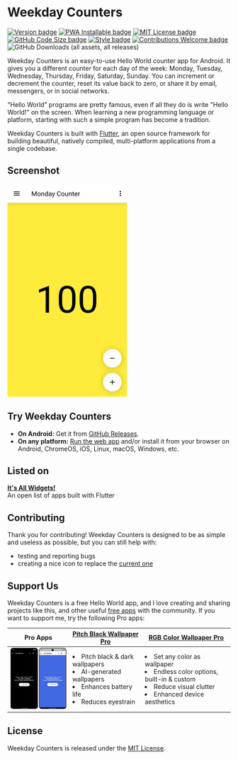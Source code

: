 # Weekday Counters

[![Version badge](https://img.shields.io/github/v/tag/Appliberated/weekday_counters?color=forestgreen&label=version)](https://github.com/Appliberated/weekday_counters/releases)
[![PWA Installable badge](https://img.shields.io/badge/-installable-5A0FC8?logo=pwa)](https://weekdaycounters.appliberated.com/)
[![MIT License badge](https://img.shields.io/github/license/Appliberated/weekday_counters?color=9c0000)](LICENSE)
[![GitHub Code Size badge](https://img.shields.io/github/languages/code-size/Appliberated/weekday_counters)](https://github.com/Appliberated/weekday_counters)
[![Style badge](https://img.shields.io/badge/style-flutter__lints-4BC0F5.svg)](https://pub.dev/packages/flutter_lints)
[![Contributions Welcome badge](https://img.shields.io/badge/contributions-welcome-cornflowerblue)](#Contributing)
![GitHub Downloads (all assets, all releases)](https://img.shields.io/github/downloads/Appliberated/weekday_counters/total)

Weekday Counters is an easy-to-use Hello World counter app for Android. It gives you a different counter for each day of the week: Monday, Tuesday, Wednesday, Thursday, Friday, Saturday, Sunday. You can increment or decrement the counter, reset its value back to zero, or share it by email, messengers, or in social networks.

"Hello World" programs are pretty famous, even if all they do is write "Hello World!" on the screen. When learning a new programming language or platform, starting with such a simple program has become a tradition.

Weekday Counters is built with [Flutter](https://flutter.dev), an open source framework for building beautiful, natively compiled, multi-platform applications from a single codebase.

## Screenshot

<img width="270" src="repo-assets/weekdaycounters-readme-screenshot-mobile.png" alt="Weekday Counters screenshot">

## Try Weekday Counters

* **On Android:** Get it from [GitHub Releases](https://github.com/Appliberated/weekday_counters/releases).
* **On any platform:** [Run the web app](https://weekdaycounters.appliberated.com/) and/or install it from your browser on Android, ChromeOS, iOS, Linux, macOS, Windows, etc.

## Listed on

**[It's All Widgets!](https://itsallwidgets.com/weekday-counters)**  
An open list of apps built with Flutter

## Contributing

Thank you for contributing! Weekday Counters is designed to be as simple and useless as possible, but you can still help with:

* testing and reporting bugs
* creating a nice icon to replace the [current one](web/icons/Icon-512.png)

## Support Us

Weekday Counters is a free Hello World app, and I love creating and sharing projects like this, and other useful [free apps](https://www.appliberated.com/) with the community. If you want to support me, try the following Pro apps:

| Pro Apps | [Pitch Black Wallpaper Pro](https://www.tecdrop.com/pitchblackwallpaperpro/) | [RGB Color Wallpaper Pro](https://www.tecdrop.com/rgbcolorwallpaperpro/) |
| ------------ | ------------------------- | --- |
| <a href="https://www.tecdrop.com/apps/pro/"><img width="200" src="repo-assets/tecdrop-pro-apps.png" alt="Tecdrop Pro Apps" /></a> | <li>Pitch black & dark wallpapers</li><li>AI-generated wallpapers</li><li>Enhances battery life</li><li>Reduces eyestrain</li> | <li>Set any color as wallpaper</li><li>Endless color options, built-in & custom</li><li>Reduce visual clutter</li><li>Enhanced device aesthetics</li> |

## License

Weekday Counters is released under the [MIT License](/LICENSE).
